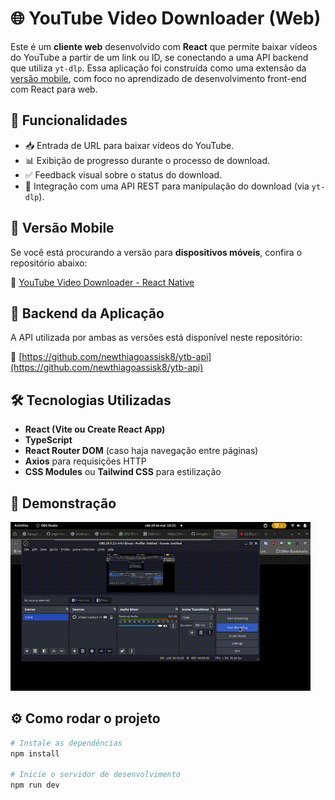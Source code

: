 # 🌐 YouTube Video Downloader (Web)

Este é um **cliente web** desenvolvido com **React** que permite baixar vídeos do YouTube a partir de um link ou ID, se conectando a uma API backend que utiliza `yt-dlp`. Essa aplicação foi construída como uma extensão da [versão mobile](https://github.com/newthiagoassisk8/youtube-video-downloader), com foco no aprendizado de desenvolvimento front-end com React para web.

## 🚀 Funcionalidades

- 📥 Entrada de URL para baixar vídeos do YouTube.
- 📊 Exibição de progresso durante o processo de download.
- ✅ Feedback visual sobre o status do download.
- 🔗 Integração com uma API REST para manipulação do download (via `yt-dlp`).

## 🔁 Versão Mobile

Se você está procurando a versão para **dispositivos móveis**, confira o repositório abaixo:

📱 [YouTube Video Downloader - React Native](https://github.com/newthiagoassisk8/youtube-video-downloader)

## 📡 Backend da Aplicação

A API utilizada por ambas as versões está disponível neste repositório:

🔧 [https://github.com/newthiagoassisk8/ytb-api](https://github.com/newthiagoassisk8/ytb-api)

## 🛠️ Tecnologias Utilizadas

- **React (Vite ou Create React App)**
- **TypeScript**
- **React Router DOM** (caso haja navegação entre páginas)
- **Axios** para requisições HTTP
- **CSS Modules** ou **Tailwind CSS** para estilização

## 📸 Demonstração

![Demonstração da versão web](demoVideo/youtubeVideoDownloaderReact.gif)

## ⚙️ Como rodar o projeto

```bash
# Instale as dependências
npm install

# Inicie o servidor de desenvolvimento
npm run dev
